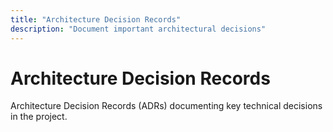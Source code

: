 ```yaml
---
title: "Architecture Decision Records"
description: "Document important architectural decisions"
---
```


# Architecture Decision Records

Architecture Decision Records (ADRs) documenting key technical decisions in the project.
